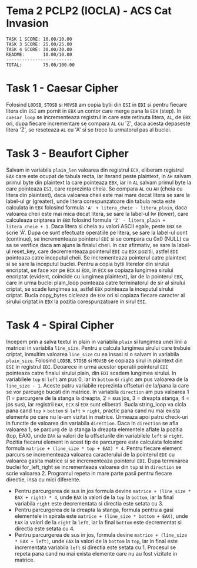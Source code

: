 # Tema 2 PCLP2 (IOCLA) - ACS Cat Invasion
```
TASK 1 SCORE: 10.00/10.00
TASK 3 SCORE: 25.00/25.00
TASK 4 SCORE: 30.00/30.00
README:       10.00/10.00
-------------------------
TOTAL:        75.00/100.00
```

# Task 1 - Caesar Cipher
Folosind `LODSB`, `STOSB` si `MOVSB` am copia bytii din `ESI` in `EDI` si pentru fiecare litera din `ESI` am pornit in `EBX` un contor care merge pana la `EDX` (step). In `caesar_loop` se incrementeaza registrul in care este retinuta litera, `AL`, de `EBX` ori, dupa fiecare incrementare se compara `AL` cu 'Z', daca acesta depaseste litera 'Z', se reseteaza `AL` cu 'A' si se trece la urmatorul pas al buclei.

# Task 3 - Beaufort Cipher
Salvam in variabila `plain_len` valoarea din registrul `ECX`, eliberam registrul `EAX` care este ocupat de tabula recta, iar iterand peste plaintext, in `AH` salvam primul byte din plaintext la care pointeaza `EBX`, iar in `AL` salvam primul byte la care pointeaza `ESI`, care reprezinta cheia. Se compara `AL` cu `AH` (cheia cu litera din plaintext), daca valoarea cheii este mai mare decat litera se sare la label-ul gr (greater), unde litera corespunzatoare din tabula recta este calculata in `EBX` folosind formula `'A' + litera_cheie - litera_plain`, daca valoarea cheii este mai mica decat litera, se sare la label-ul lw (lower), care calculeaza criptarea in `EBX` folosind formula `'Z' - litera_plain + litera_cheie + 1`. Daca litera si cheia au valori ASCII egale, peste `EBX` se scrie 'A'. Dupa ce sunt efectuate operatiile pe litera, se sare la label-ul cont (continue), se incrementeaza pointerul `EDI` si se compara cu 0x0 (NULL) ca sa se verifice daca am ajuns la finalul cheii. In caz afirmativ, se sare la label-ul reset_key, care decrementeaza pointerul `EDI` cu `EDX` pozitii, astfel `EDI` pointeaza catre inceputul cheii. Se incrementeaza pointerul catre plaintext si se sare la inceputul buclei. Pentru a copia bytii literelor din sirului encriptat, se face xor pe `ECX` si `EDX`, in `ECX` se copiaza lungimea sirului encriptat (evident, coincide cu lungimea plaintext), iar de la pointerul `EBX`, care in urma buclei plain_loop pointeaza catre terminatorul de sir al sirului criptat, se scade lungimea sa, astfel `EBX` pointeaza la inceputul sirului criptat. Bucla copy_bytes cicleaza de `EDX` ori si copiaza fiecare caracter al sirului criptat in `EBX` la pozitia corespunzatoare in sirul `ESI`.

# Task 4 - Spiral Cipher
Incepem prin a salva textul in plain in variabila `plain` si lungimea unei linii a matricei in variabila `line_size`. Pentru a calcula lungimea sirului care trebuie criptat, inmultim valoarea `line_size` cu ea insasi si o salvam in variabila `plain_size`. Folosind `LODSB`, `STOSB` si `MOVSB` se copiaza sirul in plaintext din `ESI` in registrul `EDI`. Deoarece in urma acestor operatii pointerul `EDI` pointeaza catre finalul sirului plain, din `EDI` scadem lungimea sirului. In variabilele `top` si `left` am pus 0, iar in `bottom` si `right` am pus valoarea de la `line_size - 1`. Aceste patru variabile reprezinta offseturi de la/pana la care se vor parcurge bucati din matrice. In variabila `direction` am pus valoarea 1 (1 = parcurgere de la stanga la dreapta, 2 = sus jos, 3 = dreapta stanga, 4 = jos sus), iar registrii `EAX`, `ECX` si `EDX` sunt eliberati. Bucla string_loop va cicla pana cand `top` > `bottom` si `left` > `right`, practic pana cand nu mai exista elemente pe care nu le-am vizitat in matrice. Urmeaza apoi patru check-uri in functie de valoarea din variabila `direction`. Daca in `direction` se afla valoarea 1, se parcurg de la stanga la dreapta elementele aflate la pozitia (top, EAX), unde `EAX` ia valori de la offseturile din variabilele `left` si `right`. Pozitia fiecarui element in acest tip de parcurgere este calculata folosind formula `matrice + (line_size * top + EAX) * 4`. Pentru fiecare element parcurs se incrementeaza valoarea caracterului de la pointerul `EDI` cu valoarea gasita matrice si se incrementeaza pointerul `EDI`. Dupa terminarea buclei for_left_right se incrementeaza valoarea din `top` si in `direction` se scrie valoarea 2. Programul repeta in mare parte pasii pentru fiecare directie, insa cu mici diferente. 
* Pentru parcurgerea de sus in jos formula devine `matrice + (line_size * EAX + right) * 4`, unde `EAX` ia valori de la `top` la `bottom`, iar la final variabila `right` este decrementata si directia este setata cu 3. 
* Pentru parcurgerea de la dreapta la stanga, formula pentru a gasi elementele in spirala este `matrice + (line_size * bottom + EAX)`, unde `EAX` ia valori de la `right` la `left`, iar la final `bottom` este decrementat si directia este setata cu 4. 
* Pentru parcurgerea de sus in jos, formula devine `matrice + (line_size * EAX + left)`, unde `EAX` ia valori de la `bottom` la `top`, iar in final este incrementata variabila `left` si directia este setata cu 1. Procesul se repeta pana cand nu mai exista elemente care nu au fost vizitate in matrice.
